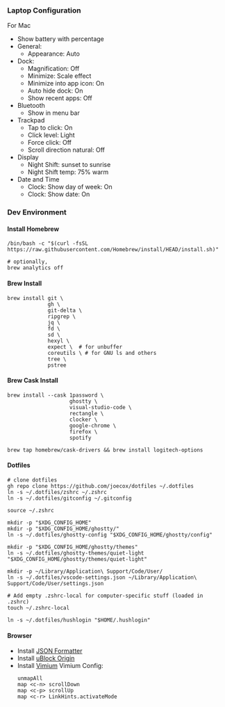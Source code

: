 ### Laptop Configuration

For Mac
* Show battery with percentage
* General:
  * Appearance: Auto
* Dock:
  * Magnification: Off
  * Minimize: Scale effect
  * Minimize into app icon: On
  * Auto hide dock: On
  * Show recent apps: Off
* Bluetooth
  * Show in menu bar
* Trackpad
  * Tap to click: On
  * Click level: Light
  * Force click: Off
  * Scroll direction natural: Off
* Display
  * Night Shift: sunset to sunrise
  * Night Shift temp: 75% warm
* Date and Time
  * Clock: Show day of week: On
  * Clock: Show date: On


### Dev Environment
#### Install Homebrew
```
/bin/bash -c "$(curl -fsSL https://raw.githubusercontent.com/Homebrew/install/HEAD/install.sh)"

# optionally,
brew analytics off
```

#### Brew Install
```
brew install git \
             gh \
             git-delta \
             ripgrep \
             jq \
             fd \
             sd \
             hexyl \
             expect \  # for unbuffer
             coreutils \ # for GNU ls and others
             tree \
             pstree
```

#### Brew Cask Install
```
brew install --cask 1password \
                    ghostty \
                    visual-studio-code \
                    rectangle \
                    clocker \
                    google-chrome \
                    firefox \
                    spotify

brew tap homebrew/cask-drivers && brew install logitech-options
```

#### Dotfiles
```
# clone dotfiles
gh repo clone https://github.com/joecox/dotfiles ~/.dotfiles
ln -s ~/.dotfiles/zshrc ~/.zshrc
ln -s ~/.dotfiles/gitconfig ~/.gitconfig

source ~/.zshrc

mkdir -p "$XDG_CONFIG_HOME"
mkdir -p "$XDG_CONFIG_HOME/ghostty/"
ln -s ~/.dotfiles/ghostty-config "$XDG_CONFIG_HOME/ghostty/config"

mkdir -p "$XDG_CONFIG_HOME/ghostty/themes"
ln -s ~/.dotfiles/ghostty-themes/quiet-light "$XDG_CONFIG_HOME/ghostty/themes/quiet-light"

mkdir -p ~/Library/Application\ Support/Code/User/
ln -s ~/.dotfiles/vscode-settings.json ~/Library/Application\ Support/Code/User/settings.json

# Add empty .zshrc-local for computer-specific stuff (loaded in .zshrc)
touch ~/.zshrc-local

ln -s ~/.dotfiles/hushlogin "$HOME/.hushlogin"
```

#### Browser
* Install [JSON Formatter](https://github.com/callumlocke/json-formatter)
* Install [uBlock Origin](https://github.com/gorhill/uBlock)
* Install [Vimium](https://github.com/philc/vimium)
  Vimium Config:
  ```
  unmapAll
  map <c-n> scrollDown
  map <c-p> scrollUp
  map <c-r> LinkHints.activateMode
  ```
